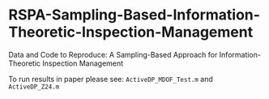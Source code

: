 # RSPA-Sampling-Based-Information-Theoretic-Inspection-Management
Data and Code to Reproduce: A Sampling-Based Approach for Information-Theoretic Inspection Management

To run results in paper please see: `ActiveDP_MDOF_Test.m` and `ActiveDP_Z24.m`

